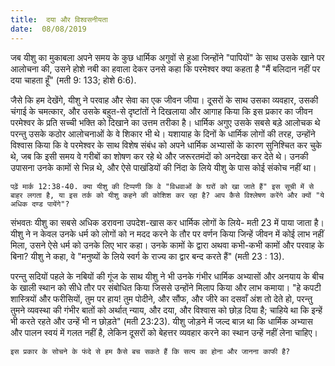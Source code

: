 ```yaml
---
title:  दया और विश्वसनीयता
date:  08/08/2019
---
```


जब यीशु का मुकाबला अपने समय के कुछ धार्मिक अगुवों से हुआ जिन्होंने "पापियों" के साथ उसके खाने पर आलोचना की, उसने होशे नबी का हवाला देकर उनसे कहा कि परमेश्वर क्या कहता है "मैं बलिदान नहीं पर दया चाहता हूँ" (मती 9: 133; होशे 6:6).

जैसे कि हम देखेंगे, यीशु ने परवाह और सेवा का एक जीवन जीया। दूसरों के साथ उसका व्यवहार, उसकी चंगाई के चमत्कार, और उसके बहुत-से दृष्टांतों ने दिखलाया और आगाह किया कि इस प्रकार का जीवन परमेश्वर के प्रति सच्ची भक्ति को दिखाने का उत्तम तरीका है। धार्मिक अगुए उसके सबसे बड़े आलोचक थे परन्तु उसके कठोर आलोचनाओं के वे शिकार भी थे। यशायाह के दिनों के धार्मिक लोगों की तरह, उन्होंने विश्वास किया कि वे परमेश्वर के साथ विशेष संबंध को अपने धार्मिक अभ्यासों के कारण सुनिश्चित कर चुके थे, जब कि इसी समय वे गरीबों का शोषण कर रहे थे और जरूरतमंदों को अनदेखा कर देते थे। उनकी उपासना उनके कामों से भिन्न थे, और ऐसे पाखंडियों की निंदा के लिये यीशु के पास कोई संकोच नहीं था।

`पढ़ें मार्क 12:38-40. क्या यीशु की टिप्पणी कि वे "विधवाओं के घरों को खा जाते हैं" इस सूची में से बाहर लगता है, या इस तर्क को यीशु कहने की कोशिश कर रहा है? आप कैसे विश्लेषण करेंगे और क्यों "ये अधिक दण्ड पायेंगे"?`

संभवतः यीशु का सबसे अधिक डरावना उपदेश-खास कर धार्मिक लोगों के लिये- मती 23 में पाया जाता है। यीशु ने न केवल उनके धर्म को लोगों को न मदद करने के तौर पर वर्णन किया जिन्हें जीवन में कोई लाभ नहीं मिला, उसने ऐसे धर्म को उनके लिए भार कहा। उनके कामों के द्वारा अथवा कभी-कभी कामों और परवाह के बिना? यीशु ने कहा, वे "मनुष्यों के लिये स्वर्ग के राज्य का द्वार बन्द करते हैं" (मती 23 : 13).

परन्तु सदियों पहले के नबियों की गूंज के साथ यीशु ने भी उनके गंभीर धार्मिक अभ्यासों और अनयाय के बीच के खाली स्थान को सीधे तौर पर संबोधित किया जिससे उन्होंने मिलाप किया और लाभ कमाया। "हे कपटी शास्त्रियों और फरीसियों, तुम पर हाय! तुम पोदीने, और सौंफ, और जीरे का दसवाँ अंश तो देते हो, परन्तु तुमने व्यवस्था की गंभीर बातों को अर्थात् न्याय, और दया, और विश्वास को छोड़ दिया है; चाहिये था कि इन्हें भी करते रहते और उन्हें भी न छोड़ते" (मती 23:23). यीशु जोड़ने में जल्द बाज़ था कि धार्मिक अभ्यास और पालन स्वयं में गलत नहीं है, लेकिन दूसरों को बेहत्तर व्यवहार करने का स्थान उन्हें नहीं लेना चाहिए।

`इस प्रकार के सोचने के फंदे से हम कैसे बच सकते हैं कि सत्य का होना और जानना काफी है?`